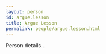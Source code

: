 ```yaml
---
layout: person
id: argue.lesson
title: Argue Lesson
permalink: people/argue.lesson.html
---
```


Person details...